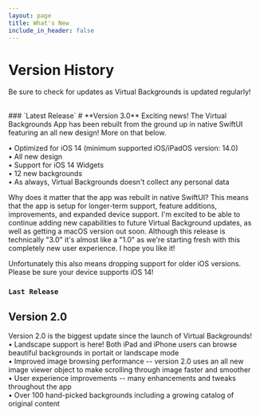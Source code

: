 ```yaml
---
layout: page
title: What's New
include_in_header: false
---
```


# Version History
Be sure to check for updates as Virtual Backgrounds is updated regularly!

<br>
### `Latest Release`
# **Version 3.0**
Exciting news! The Virtual Backgrounds App has been rebuilt from the ground up in native SwiftUI featuring an all new design! More on that below.<br>

• Optimized for iOS 14 (minimum supported iOS/iPadOS version: 14.0)<br>
• All new design<br>
• Support for iOS 14 Widgets<br>
• 12 new backgrounds<br>
• As always, Virtual Backgrounds doesn't collect any personal data<br>

Why does it matter that the app was rebuilt in native SwiftUI? This means that the app is setup for longer-term support, feature additions, improvements, and expanded device support. I'm excited to be able to continue adding new capabilities to future Virtual Background updates, as well as getting a macOS version out soon. 
Although this release is technically "3.0" it's almost like a "1.0" as we're starting fresh with this completely new user experience. I hope you like it!

Unfortunately this also means dropping support for older iOS versions. Please be sure your device supports iOS 14!<br>


### `Last Release`
## **Version 2.0**
Version 2.0 is the biggest update since the launch of Virtual Backgrounds!<br>
• Landscape support is here! Both iPad and iPhone users can browse beautiful backgrounds in portait or landscape mode<br>
• Improved image browsing performance -- version 2.0 uses an all new image viewer object to make scrolling through image faster and smoother<br>
• User experience improvements -- many enhancements and tweaks throughout the app<br>
• Over 100 hand-picked backgrounds including a growing catalog of original content<br>
